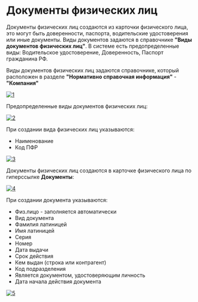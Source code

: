 # Документы физических лиц

Документы физических лиц создаются из карточки физического лица, это могут быть доверенности, паспорта, водительские удостоверения или иные документы. Виды документов задаются в справочнике **"Виды документов физических лиц"**. В системе есть предопределенные виды: Водительское удостоверение, Доверенность, Паспорт гражданина РФ.

Виды документов физических лиц задаются справочнике, который расположен в разделе **"Нормативно справочная информация"** - **"Компания"**

[![1][1]][1]

Предопределенные виды документов физических лиц:

[![2][2]][2]

При создании вида физических лиц указываются:

- Наименование
- Код ПФР

[![3][3]][3]

Документы физических лиц создаются в карточке физического лица по гиперссылке **Документы**:

[![4][4]][4]

При создании документа указываются:

- Физ.лицо - заполняется автоматически
- Вид документа
- Фамилия латиницей
- Имя латиницей
- Серия
- Номер
- Дата выдачи
- Срок действия
- Кем выдан (строка или контрагент)
- Код подразделения
- Является документом, удостоверяющим личность
- Дата начала действия документа

[![5][5]][5]

[1]:DocumentsOfIndividuals.assets/1.png
[2]:DocumentsOfIndividuals.assets/2.png
[3]:DocumentsOfIndividuals.assets/3.png
[4]:DocumentsOfIndividuals.assets/4.png
[5]:DocumentsOfIndividuals.assets/5.png


